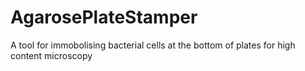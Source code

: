 # AgarosePlateStamper
A tool for immobolising bacterial cells at the bottom of plates for high content microscopy

